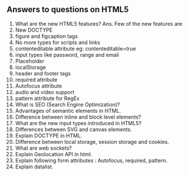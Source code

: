 ## Answers to questions on HTML5

1. What are the new HTML5 features?
Ans. Few of the new features are
  1. New DOCTYPE <!DOCTYPE html>
  2. figure and figcaption tags
  3. No more types for scripts and links
  4. contenteditable attribute eg: contenteditable=true
  5. input types like password, range and email
  6. Placeholder
  7. localStorage
  8. header and footer tags
  9. required attribute
  10. Autofocus attribute
  11. audio and video support
  12. pattern attribute for RegEx
2. What is SEO (Search Engine Optimization)?
3. Advantages of semantic elements in HTML.
4. Difference between inline and block level elements?
5. What are the new input types introduced in HTML5?
6. Differences between SVG and canvas elements.
7. Explain DOCTYPE in HTML.
8. Difference between local storage, session storage and cookies.
9. What are web sockets?
10. Explain Geolocation API in html.
11. Explain following form attributes : Autofocus, required, pattern.
12. Explain datalist.
